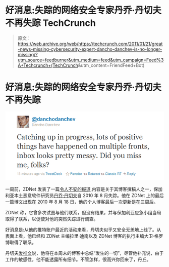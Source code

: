 # 好消息:失踪的网络安全专家丹乔·丹切夫不再失踪 TechCrunch

> 原文：<https://web.archive.org/web/https://techcrunch.com/2011/01/21/great-news-missing-cybersecurity-expert-dancho-danchev-is-no-longer-missing/?utm_source=feedburner&utm_medium=feed&utm_campaign=Feed%3A+Techcrunch+(TechCrunch>&utm_content=FriendFeed+Bot)

# 好消息:失踪的网络安全专家丹乔·丹切夫不再失踪

![](img/8b84ce7dc0499ab3b03c951c387cc607.png)

一周前，ZDNet 发表了一篇[令人不安的报道](https://web.archive.org/web/20230203001846/http://www.zdnet.com/blog/security/we-need-help-with-the-strange-disappearance-of-dancho-danchev/7897),内容是关于其博客撰稿人之一，保加利亚本土恶意软件研究员[丹乔·丹切夫](https://web.archive.org/web/20230203001846/http://ddanchev.blogspot.com/)自 2010 年 8 月失踪。他在 ZDNet 上的最后一篇博文出现在 2010 年 8 月 18 日，他的个人博客最后一次更新是在三周后。

ZDNet 称，它曾多次试图与他们联系，但没有结果，并与保加利亚应急小组当局取得了联系，以促使对他的突然失踪进行调查。

好消息是:从他的推特账户最近的活动来看，丹切夫似乎又安全无恙地上线了。从表面上看，他已经和 ZDNet 主编拉里·迪南以及 ZDNet 博客的执行主编大卫·格罗博取得了联系。

丹切夫[发推文](https://web.archive.org/web/20230203001846/http://twitter.com/#!/danchodanchev/status/28458220590735361)说，他将在本周末的博客中总结“发生的一切”，尽管他补充说，由于工作的敏感性，他不能透露所有细节。不管怎样，很高兴你回来了，丹丘。